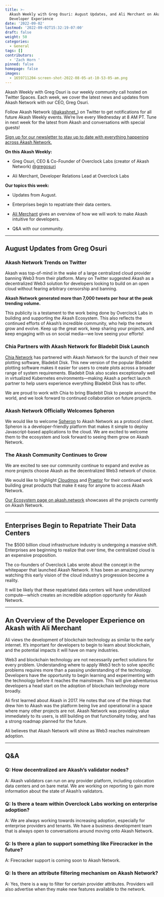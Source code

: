 ```yaml
---
title: >-
  Akash Weekly with Greg Osuri: August Updates, and Ali Merchant on Akash’s
  Developer Experience
date: '2022-09-02'
lastmod: '2022-09-02T15:32:19-07:00'
draft: false
weight: 50
categories:
  - General
tags: []
contributors:
  - 'Zach Horn '
pinned: false
homepage: false
images:
  - 1659711204-screen-shot-2022-08-05-at-10-53-05-am.png
---
```

Akash Weekly with Greg Osuri is our weekly community call hosted on Twitter Spaces. Each week, we cover the latest news and updates from Akash Network with our CEO, Greg Osuri.

Follow Akash Network ([@akashnet\_](https://twitter.com/akashnet_)) on Twitter to get notifications for all future Akash Weekly events. We’re live every Wednesday at 8 AM PT. Tune in next week for the latest from Akash and conversations with special guests!

[Sign up for our newsletter to stay up to date with everything happening across Akash Network.](https://akash.network/?newsletter=true)

**On this Akash Weekly:**

*   Greg Osuri, CEO & Co-Founder of Overclock Labs (creator of Akash Network) [@gregosuri](https://twitter.com/gregosuri) 
    
*   Ali Merchant, Developer Relations Lead at Overclock Labs
    

**Our topics this week:**

*   Updates from August.
    
*   Enterprises begin to repatriate their data centers.
    
*   [Ali Merchant](https://twitter.com/Ali_the_Curios) gives an overview of how we will work to make Akash intuitive for developers.
    
*   Q&A with our community.
    

* * *

August Updates from Greg Osuri
------------------------------

### Akash Network Trends on Twitter

Akash was top-of-mind in the wake of a large centralized cloud provider banning Web3 from their platform. Many on Twitter suggested Akash as a decentralized Web3 solution for developers looking to build on an open cloud without fearing arbitrary censorship and banning.

**Akash Network generated more than 7,000 tweets per hour at the peak trending volume.**

This publicity is a testament to the work being done by Overclock Labs in building and supporting the Akash Ecosystem. This also reflects the continued efforts of Akash’s incredible community, who help the network grow and evolve. Keep up the great work, keep sharing your projects, and keep engaging with us on social media—we love seeing your efforts!

### Chia Partners with Akash Network for Bladebit Disk Launch

[Chia Network](https://www.chia.net/) has partnered with Akash Network for the launch of their new plotting software, Bladebit Disk. This new version of the popular Bladebit plotting software makes it easier for users to create plots across a broader range of system requirements. Bladebit Disk also scales exceptionally well in virtualized Kubernetes environments—making Akash a perfect launch partner to help users experience everything Bladebit Disk has to offer.

We are proud to work with Chia to bring Bladebit Disk to people around the world, and we look forward to continued collaboration on future projects.

### Akash Network Officially Welcomes Spheron

We would like to welcome [Spheron](https://spheron.network/) to Akash Network as a protocol client. Spheron is a developer-friendly platform that makes it simple to deploy Javascript-based applications to the cloud. We are excited to welcome them to the ecosystem and look forward to seeing them grow on Akash Network.

### The Akash Community Continues to Grow

We are excited to see our community continue to expand and evolve as more projects choose Akash as the decentralized Web3 network of choice.

We would like to highlight [Cloudmos](https://cloudmos.io/) and [Praetor](https://praetorapp.com/) for their continued work building great products that make it easy for anyone to access Akash Network.

[Our Ecosystem page on akash.network](https://ecosystem.akash.network/) showcases all the projects currently on Akash Network.

* * *

Enterprises Begin to Repatriate Their Data Centers
--------------------------------------------------

The $500 billion cloud infrastructure industry is undergoing a massive shift. Enterprises are beginning to realize that over time, the centralized cloud is an expensive proposition.  
  
The co-founders of Overclock Labs wrote about the concept in the whitepaper that launched Akash Network. It has been an amazing journey watching this early vision of the cloud industry’s progression become a reality.

It will be likely that these repatriated data centers will have underutilized compute—which creates an incredible adoption opportunity for Akash Network.

* * *

An Overview of the Developer Experience on Akash with Ali Merchant
------------------------------------------------------------------

Ali views the development of blockchain technology as similar to the early internet. It’s important for developers to begin to learn about blockchain, and the potential impacts it will have on many industries.

Web3 and blockchain technology are not necessarily perfect solutions for every problem. Understanding where to apply Web3 tech to solve specific problems requires more than a passing understanding of the technology. Developers have the opportunity to begin learning and experimenting with the technology before it reaches the mainstream. This will give adventurous developers a head start on the adoption of blockchain technology more broadly.

Ali first learned about Akash in 2017. He notes that one of the things that drew him to Akash was the platform being live and operational in a space where many other projects are not. Akash Network was providing value immediately to its users, is still building on that functionality today, and has a strong roadmap planned for the future. 

Ali believes that Akash Network will shine as Web3 reaches mainstream adoption.

* * *

Q&A
---

### Q: How decentralized are Akash’s validator nodes?

A: Akash validators can run on any provider platform, including colocation data centers and on bare metal. We are working on reporting to gain more information about the state of Akash’s validators.

### Q: Is there a team within Overclock Labs working on enterprise adoption?

A: We are always working towards increasing adoption, especially for enterprise providers and tenants. We have a business development team that is always open to conversations around moving onto Akash Network.

### Q: Is there a plan to support something like Firecracker in the future?

A: Firecracker support is coming soon to Akash Network.

### Q: Is there an attribute filtering mechanism on Akash Network?

A: Yes, there is a way to filter for certain provider attributes. Providers will also advertise when they make new features available to the network.